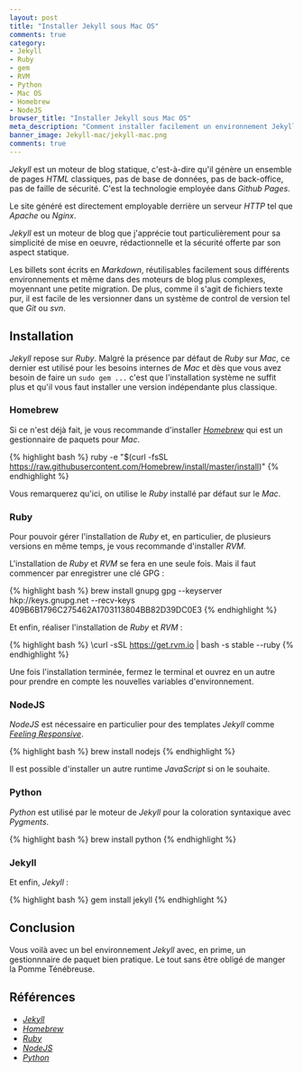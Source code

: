 ```yaml
---
layout: post
title: "Installer Jekyll sous Mac OS"
comments: true
category: 
- Jekyll
- Ruby
- gem
- RVM
- Python
- Mac OS
- Homebrew
- NodeJS
browser_title: "Installer Jekyll sous Mac OS"
meta_description: "Comment installer facilement un environnement Jekyll complet."
banner_image: Jekyll-mac/jekyll-mac.png
comments: true
---
```


*Jekyll* est un moteur de blog statique, c'est-à-dire qu'il génère un ensemble de pages *HTML* classiques, pas de base de données, pas de back-office, pas de faille de sécurité. C'est la technologie employée dans *Github Pages*. 

Le site généré est directement employable derrière un serveur *HTTP* tel que *Apache* ou *Nginx*.


*Jekyll* est un moteur de blog que j'apprécie tout particulièrement pour sa simplicité de mise en oeuvre, rédactionnelle et la sécurité offerte par son aspect statique.

Les billets sont écrits en *Markdown*, réutilisables facilement sous différents environnements et même dans des moteurs de blog plus complexes, moyennant une petite migration. De plus, comme il s'agit de fichiers texte pur, il est facile de les versionner dans un système de control de version tel que *Git* ou *svn*.

## Installation

*Jekyll* repose sur *Ruby*. Malgré la présence par défaut de *Ruby* sur *Mac*, ce dernier est utilisé pour les besoins internes de *Mac* et dès que vous avez besoin de faire un `sudo gem ...` c'est que l'installation système ne suffit plus et qu'il vous faut installer une version indépendante plus classique.

### Homebrew

Si ce n'est déjà fait, je vous recommande d'installer [*Homebrew*](http://brew.sh/index_fr.html) qui est un gestionnaire de paquets pour *Mac*.

{% highlight bash %} 
ruby -e "$(curl -fsSL https://raw.githubusercontent.com/Homebrew/install/master/install)"
{% endhighlight %}

Vous remarquerez qu'ici, on utilise le *Ruby* installé par défaut sur le *Mac*.

### Ruby

Pour pouvoir gérer l'installation de *Ruby* et, en particulier, de plusieurs versions en même temps, je vous recommande d'installer *RVM*. 

L'installation de *Ruby* et *RVM* se fera en une seule fois. Mais il faut commencer par enregistrer une clé GPG :

{% highlight bash %} 
brew install gnupg
gpg --keyserver hkp://keys.gnupg.net
    --recv-keys 409B6B1796C275462A1703113804BB82D39DC0E3
{% endhighlight %}

Et enfin, réaliser l'installation de *Ruby* et *RVM* :

{% highlight bash %} 
\curl -sSL https://get.rvm.io | bash -s stable --ruby
{% endhighlight %}

Une fois l'installation terminée, fermez le terminal et ouvrez en un autre pour prendre en compte les nouvelles variables d'environnement.

### NodeJS

*NodeJS* est nécessaire en particulier pour des templates *Jekyll* comme [*Feeling Responsive*](https://phlow.github.io/feeling-responsive/).

{% highlight bash %} 
brew install nodejs
{% endhighlight %}

Il est possible d'installer un autre runtime *JavaScript* si on le souhaite.

### Python

*Python* est utilisé par le moteur de *Jekyll* pour la coloration syntaxique avec *Pygments*.

{% highlight bash %} 
brew install python
{% endhighlight %}

### Jekyll 

Et enfin, *Jekyll* :

{% highlight bash %} 
gem install jekyll
{% endhighlight %}

## Conclusion

Vous voilà avec un bel environnement *Jekyll* avec, en prime, un gestionnnaire de paquet bien pratique. Le tout sans être obligé de manger la Pomme Ténébreuse.

## Références

* [*Jekyll*](http://jekyllrb.com/docs/installation/)
* [*Homebrew*](http://brew.sh/index_fr.html)
* [*Ruby*](http://usabilityetc.com/articles/ruby-on-mac-os-x-with-rvm/)
* [*NodeJS*](https://nodejs.org/en/)
* [*Python*](https://www.python.org/)